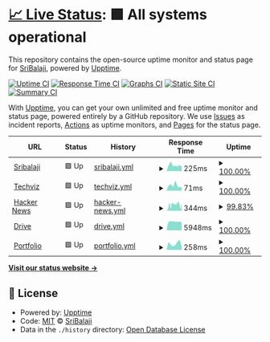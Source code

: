 # [📈 Live Status](https://iamthecloverly.github.io/monitor): <!--live status--> **🟩 All systems operational**

This repository contains the open-source uptime monitor and status page for [SriBalaji](https://sribalaji.eu.org), powered by [Upptime](https://github.com/upptime/upptime).

[![Uptime CI](https://github.com/iamthecloverly/monitor/workflows/Uptime%20CI/badge.svg)](https://github.com/iamthecloverly/monitor/actions?query=workflow%3A%22Uptime+CI%22)
[![Response Time CI](https://github.com/iamthecloverly/monitor/workflows/Response%20Time%20CI/badge.svg)](https://github.com/iamthecloverly/monitor/actions?query=workflow%3A%22Response+Time+CI%22)
[![Graphs CI](https://github.com/iamthecloverly/monitor/workflows/Graphs%20CI/badge.svg)](https://github.com/iamthecloverly/monitor/actions?query=workflow%3A%22Graphs+CI%22)
[![Static Site CI](https://github.com/iamthecloverly/monitor/workflows/Static%20Site%20CI/badge.svg)](https://github.com/iamthecloverly/monitor/actions?query=workflow%3A%22Static+Site+CI%22)
[![Summary CI](https://github.com/iamthecloverly/monitor/workflows/Summary%20CI/badge.svg)](https://github.com/iamthecloverly/monitor/actions?query=workflow%3A%22Summary+CI%22)

With [Upptime](https://upptime.js.org), you can get your own unlimited and free uptime monitor and status page, powered entirely by a GitHub repository. We use [Issues](https://github.com/iamthecloverly/monitor/issues) as incident reports, [Actions](https://github.com/iamthecloverly/monitor/actions) as uptime monitors, and [Pages](https://iamthecloverly.github.io/monitor) for the status page.

<!--start: status pages-->
<!-- This summary is generated by Upptime (https://github.com/upptime/upptime) -->
<!-- Do not edit this manually, your changes will be overwritten -->
<!-- prettier-ignore -->
| URL | Status | History | Response Time | Uptime |
| --- | ------ | ------- | ------------- | ------ |
| <img alt="" src="https://icons.duckduckgo.com/ip3/www.sribalaji.eu.org.ico" height="13"> [Sribalaji](https://www.sribalaji.eu.org) | 🟩 Up | [sribalaji.yml](https://github.com/iamthecloverly/monitor/commits/HEAD/history/sribalaji.yml) | <details><summary><img alt="Response time graph" src="./graphs/sribalaji/response-time-week.png" height="20"> 225ms</summary><br><a href="https://status.sribalaji.eu.org/history/sribalaji"><img alt="Response time 379" src="https://img.shields.io/endpoint?url=https%3A%2F%2Fraw.githubusercontent.com%2Fiamthecloverly%2Fmonitor%2FHEAD%2Fapi%2Fsribalaji%2Fresponse-time.json"></a><br><a href="https://status.sribalaji.eu.org/history/sribalaji"><img alt="24-hour response time 178" src="https://img.shields.io/endpoint?url=https%3A%2F%2Fraw.githubusercontent.com%2Fiamthecloverly%2Fmonitor%2FHEAD%2Fapi%2Fsribalaji%2Fresponse-time-day.json"></a><br><a href="https://status.sribalaji.eu.org/history/sribalaji"><img alt="7-day response time 225" src="https://img.shields.io/endpoint?url=https%3A%2F%2Fraw.githubusercontent.com%2Fiamthecloverly%2Fmonitor%2FHEAD%2Fapi%2Fsribalaji%2Fresponse-time-week.json"></a><br><a href="https://status.sribalaji.eu.org/history/sribalaji"><img alt="30-day response time 769" src="https://img.shields.io/endpoint?url=https%3A%2F%2Fraw.githubusercontent.com%2Fiamthecloverly%2Fmonitor%2FHEAD%2Fapi%2Fsribalaji%2Fresponse-time-month.json"></a><br><a href="https://status.sribalaji.eu.org/history/sribalaji"><img alt="1-year response time 379" src="https://img.shields.io/endpoint?url=https%3A%2F%2Fraw.githubusercontent.com%2Fiamthecloverly%2Fmonitor%2FHEAD%2Fapi%2Fsribalaji%2Fresponse-time-year.json"></a></details> | <details><summary><a href="https://status.sribalaji.eu.org/history/sribalaji">100.00%</a></summary><a href="https://status.sribalaji.eu.org/history/sribalaji"><img alt="All-time uptime 99.10%" src="https://img.shields.io/endpoint?url=https%3A%2F%2Fraw.githubusercontent.com%2Fiamthecloverly%2Fmonitor%2FHEAD%2Fapi%2Fsribalaji%2Fuptime.json"></a><br><a href="https://status.sribalaji.eu.org/history/sribalaji"><img alt="24-hour uptime 100.00%" src="https://img.shields.io/endpoint?url=https%3A%2F%2Fraw.githubusercontent.com%2Fiamthecloverly%2Fmonitor%2FHEAD%2Fapi%2Fsribalaji%2Fuptime-day.json"></a><br><a href="https://status.sribalaji.eu.org/history/sribalaji"><img alt="7-day uptime 100.00%" src="https://img.shields.io/endpoint?url=https%3A%2F%2Fraw.githubusercontent.com%2Fiamthecloverly%2Fmonitor%2FHEAD%2Fapi%2Fsribalaji%2Fuptime-week.json"></a><br><a href="https://status.sribalaji.eu.org/history/sribalaji"><img alt="30-day uptime 100.00%" src="https://img.shields.io/endpoint?url=https%3A%2F%2Fraw.githubusercontent.com%2Fiamthecloverly%2Fmonitor%2FHEAD%2Fapi%2Fsribalaji%2Fuptime-month.json"></a><br><a href="https://status.sribalaji.eu.org/history/sribalaji"><img alt="1-year uptime 99.10%" src="https://img.shields.io/endpoint?url=https%3A%2F%2Fraw.githubusercontent.com%2Fiamthecloverly%2Fmonitor%2FHEAD%2Fapi%2Fsribalaji%2Fuptime-year.json"></a></details>
| <img alt="" src="https://icons.duckduckgo.com/ip3/vsb.techviz.tech.ico" height="13"> [Techviz](https://vsb.techviz.tech) | 🟩 Up | [techviz.yml](https://github.com/iamthecloverly/monitor/commits/HEAD/history/techviz.yml) | <details><summary><img alt="Response time graph" src="./graphs/techviz/response-time-week.png" height="20"> 71ms</summary><br><a href="https://status.sribalaji.eu.org/history/techviz"><img alt="Response time 113" src="https://img.shields.io/endpoint?url=https%3A%2F%2Fraw.githubusercontent.com%2Fiamthecloverly%2Fmonitor%2FHEAD%2Fapi%2Ftechviz%2Fresponse-time.json"></a><br><a href="https://status.sribalaji.eu.org/history/techviz"><img alt="24-hour response time 51" src="https://img.shields.io/endpoint?url=https%3A%2F%2Fraw.githubusercontent.com%2Fiamthecloverly%2Fmonitor%2FHEAD%2Fapi%2Ftechviz%2Fresponse-time-day.json"></a><br><a href="https://status.sribalaji.eu.org/history/techviz"><img alt="7-day response time 71" src="https://img.shields.io/endpoint?url=https%3A%2F%2Fraw.githubusercontent.com%2Fiamthecloverly%2Fmonitor%2FHEAD%2Fapi%2Ftechviz%2Fresponse-time-week.json"></a><br><a href="https://status.sribalaji.eu.org/history/techviz"><img alt="30-day response time 91" src="https://img.shields.io/endpoint?url=https%3A%2F%2Fraw.githubusercontent.com%2Fiamthecloverly%2Fmonitor%2FHEAD%2Fapi%2Ftechviz%2Fresponse-time-month.json"></a><br><a href="https://status.sribalaji.eu.org/history/techviz"><img alt="1-year response time 113" src="https://img.shields.io/endpoint?url=https%3A%2F%2Fraw.githubusercontent.com%2Fiamthecloverly%2Fmonitor%2FHEAD%2Fapi%2Ftechviz%2Fresponse-time-year.json"></a></details> | <details><summary><a href="https://status.sribalaji.eu.org/history/techviz">100.00%</a></summary><a href="https://status.sribalaji.eu.org/history/techviz"><img alt="All-time uptime 100.00%" src="https://img.shields.io/endpoint?url=https%3A%2F%2Fraw.githubusercontent.com%2Fiamthecloverly%2Fmonitor%2FHEAD%2Fapi%2Ftechviz%2Fuptime.json"></a><br><a href="https://status.sribalaji.eu.org/history/techviz"><img alt="24-hour uptime 100.00%" src="https://img.shields.io/endpoint?url=https%3A%2F%2Fraw.githubusercontent.com%2Fiamthecloverly%2Fmonitor%2FHEAD%2Fapi%2Ftechviz%2Fuptime-day.json"></a><br><a href="https://status.sribalaji.eu.org/history/techviz"><img alt="7-day uptime 100.00%" src="https://img.shields.io/endpoint?url=https%3A%2F%2Fraw.githubusercontent.com%2Fiamthecloverly%2Fmonitor%2FHEAD%2Fapi%2Ftechviz%2Fuptime-week.json"></a><br><a href="https://status.sribalaji.eu.org/history/techviz"><img alt="30-day uptime 100.00%" src="https://img.shields.io/endpoint?url=https%3A%2F%2Fraw.githubusercontent.com%2Fiamthecloverly%2Fmonitor%2FHEAD%2Fapi%2Ftechviz%2Fuptime-month.json"></a><br><a href="https://status.sribalaji.eu.org/history/techviz"><img alt="1-year uptime 100.00%" src="https://img.shields.io/endpoint?url=https%3A%2F%2Fraw.githubusercontent.com%2Fiamthecloverly%2Fmonitor%2FHEAD%2Fapi%2Ftechviz%2Fuptime-year.json"></a></details>
| <img alt="" src="https://icons.duckduckgo.com/ip3/news.ycombinator.com.ico" height="13"> [Hacker News](https://news.ycombinator.com) | 🟩 Up | [hacker-news.yml](https://github.com/iamthecloverly/monitor/commits/HEAD/history/hacker-news.yml) | <details><summary><img alt="Response time graph" src="./graphs/hacker-news/response-time-week.png" height="20"> 344ms</summary><br><a href="https://status.sribalaji.eu.org/history/hacker-news"><img alt="Response time 379" src="https://img.shields.io/endpoint?url=https%3A%2F%2Fraw.githubusercontent.com%2Fiamthecloverly%2Fmonitor%2FHEAD%2Fapi%2Fhacker-news%2Fresponse-time.json"></a><br><a href="https://status.sribalaji.eu.org/history/hacker-news"><img alt="24-hour response time 419" src="https://img.shields.io/endpoint?url=https%3A%2F%2Fraw.githubusercontent.com%2Fiamthecloverly%2Fmonitor%2FHEAD%2Fapi%2Fhacker-news%2Fresponse-time-day.json"></a><br><a href="https://status.sribalaji.eu.org/history/hacker-news"><img alt="7-day response time 344" src="https://img.shields.io/endpoint?url=https%3A%2F%2Fraw.githubusercontent.com%2Fiamthecloverly%2Fmonitor%2FHEAD%2Fapi%2Fhacker-news%2Fresponse-time-week.json"></a><br><a href="https://status.sribalaji.eu.org/history/hacker-news"><img alt="30-day response time 1000" src="https://img.shields.io/endpoint?url=https%3A%2F%2Fraw.githubusercontent.com%2Fiamthecloverly%2Fmonitor%2FHEAD%2Fapi%2Fhacker-news%2Fresponse-time-month.json"></a><br><a href="https://status.sribalaji.eu.org/history/hacker-news"><img alt="1-year response time 379" src="https://img.shields.io/endpoint?url=https%3A%2F%2Fraw.githubusercontent.com%2Fiamthecloverly%2Fmonitor%2FHEAD%2Fapi%2Fhacker-news%2Fresponse-time-year.json"></a></details> | <details><summary><a href="https://status.sribalaji.eu.org/history/hacker-news">99.83%</a></summary><a href="https://status.sribalaji.eu.org/history/hacker-news"><img alt="All-time uptime 99.97%" src="https://img.shields.io/endpoint?url=https%3A%2F%2Fraw.githubusercontent.com%2Fiamthecloverly%2Fmonitor%2FHEAD%2Fapi%2Fhacker-news%2Fuptime.json"></a><br><a href="https://status.sribalaji.eu.org/history/hacker-news"><img alt="24-hour uptime 100.00%" src="https://img.shields.io/endpoint?url=https%3A%2F%2Fraw.githubusercontent.com%2Fiamthecloverly%2Fmonitor%2FHEAD%2Fapi%2Fhacker-news%2Fuptime-day.json"></a><br><a href="https://status.sribalaji.eu.org/history/hacker-news"><img alt="7-day uptime 99.83%" src="https://img.shields.io/endpoint?url=https%3A%2F%2Fraw.githubusercontent.com%2Fiamthecloverly%2Fmonitor%2FHEAD%2Fapi%2Fhacker-news%2Fuptime-week.json"></a><br><a href="https://status.sribalaji.eu.org/history/hacker-news"><img alt="30-day uptime 99.45%" src="https://img.shields.io/endpoint?url=https%3A%2F%2Fraw.githubusercontent.com%2Fiamthecloverly%2Fmonitor%2FHEAD%2Fapi%2Fhacker-news%2Fuptime-month.json"></a><br><a href="https://status.sribalaji.eu.org/history/hacker-news"><img alt="1-year uptime 99.90%" src="https://img.shields.io/endpoint?url=https%3A%2F%2Fraw.githubusercontent.com%2Fiamthecloverly%2Fmonitor%2FHEAD%2Fapi%2Fhacker-news%2Fuptime-year.json"></a></details>
| <img alt="" src="https://icons.duckduckgo.com/ip3/cloud.sribalaji.eu.org.ico" height="13"> [Drive](https://cloud.sribalaji.eu.org) | 🟩 Up | [drive.yml](https://github.com/iamthecloverly/monitor/commits/HEAD/history/drive.yml) | <details><summary><img alt="Response time graph" src="./graphs/drive/response-time-week.png" height="20"> 5948ms</summary><br><a href="https://status.sribalaji.eu.org/history/drive"><img alt="Response time 5215" src="https://img.shields.io/endpoint?url=https%3A%2F%2Fraw.githubusercontent.com%2Fiamthecloverly%2Fmonitor%2FHEAD%2Fapi%2Fdrive%2Fresponse-time.json"></a><br><a href="https://status.sribalaji.eu.org/history/drive"><img alt="24-hour response time 5669" src="https://img.shields.io/endpoint?url=https%3A%2F%2Fraw.githubusercontent.com%2Fiamthecloverly%2Fmonitor%2FHEAD%2Fapi%2Fdrive%2Fresponse-time-day.json"></a><br><a href="https://status.sribalaji.eu.org/history/drive"><img alt="7-day response time 5948" src="https://img.shields.io/endpoint?url=https%3A%2F%2Fraw.githubusercontent.com%2Fiamthecloverly%2Fmonitor%2FHEAD%2Fapi%2Fdrive%2Fresponse-time-week.json"></a><br><a href="https://status.sribalaji.eu.org/history/drive"><img alt="30-day response time 5869" src="https://img.shields.io/endpoint?url=https%3A%2F%2Fraw.githubusercontent.com%2Fiamthecloverly%2Fmonitor%2FHEAD%2Fapi%2Fdrive%2Fresponse-time-month.json"></a><br><a href="https://status.sribalaji.eu.org/history/drive"><img alt="1-year response time 5215" src="https://img.shields.io/endpoint?url=https%3A%2F%2Fraw.githubusercontent.com%2Fiamthecloverly%2Fmonitor%2FHEAD%2Fapi%2Fdrive%2Fresponse-time-year.json"></a></details> | <details><summary><a href="https://status.sribalaji.eu.org/history/drive">100.00%</a></summary><a href="https://status.sribalaji.eu.org/history/drive"><img alt="All-time uptime 99.09%" src="https://img.shields.io/endpoint?url=https%3A%2F%2Fraw.githubusercontent.com%2Fiamthecloverly%2Fmonitor%2FHEAD%2Fapi%2Fdrive%2Fuptime.json"></a><br><a href="https://status.sribalaji.eu.org/history/drive"><img alt="24-hour uptime 100.00%" src="https://img.shields.io/endpoint?url=https%3A%2F%2Fraw.githubusercontent.com%2Fiamthecloverly%2Fmonitor%2FHEAD%2Fapi%2Fdrive%2Fuptime-day.json"></a><br><a href="https://status.sribalaji.eu.org/history/drive"><img alt="7-day uptime 100.00%" src="https://img.shields.io/endpoint?url=https%3A%2F%2Fraw.githubusercontent.com%2Fiamthecloverly%2Fmonitor%2FHEAD%2Fapi%2Fdrive%2Fuptime-week.json"></a><br><a href="https://status.sribalaji.eu.org/history/drive"><img alt="30-day uptime 100.00%" src="https://img.shields.io/endpoint?url=https%3A%2F%2Fraw.githubusercontent.com%2Fiamthecloverly%2Fmonitor%2FHEAD%2Fapi%2Fdrive%2Fuptime-month.json"></a><br><a href="https://status.sribalaji.eu.org/history/drive"><img alt="1-year uptime 99.09%" src="https://img.shields.io/endpoint?url=https%3A%2F%2Fraw.githubusercontent.com%2Fiamthecloverly%2Fmonitor%2FHEAD%2Fapi%2Fdrive%2Fuptime-year.json"></a></details>
| <img alt="" src="https://icons.duckduckgo.com/ip3/portfolio.sribalaji.eu.org.ico" height="13"> [Portfolio](https://portfolio.sribalaji.eu.org) | 🟩 Up | [portfolio.yml](https://github.com/iamthecloverly/monitor/commits/HEAD/history/portfolio.yml) | <details><summary><img alt="Response time graph" src="./graphs/portfolio/response-time-week.png" height="20"> 258ms</summary><br><a href="https://status.sribalaji.eu.org/history/portfolio"><img alt="Response time 225" src="https://img.shields.io/endpoint?url=https%3A%2F%2Fraw.githubusercontent.com%2Fiamthecloverly%2Fmonitor%2FHEAD%2Fapi%2Fportfolio%2Fresponse-time.json"></a><br><a href="https://status.sribalaji.eu.org/history/portfolio"><img alt="24-hour response time 103" src="https://img.shields.io/endpoint?url=https%3A%2F%2Fraw.githubusercontent.com%2Fiamthecloverly%2Fmonitor%2FHEAD%2Fapi%2Fportfolio%2Fresponse-time-day.json"></a><br><a href="https://status.sribalaji.eu.org/history/portfolio"><img alt="7-day response time 258" src="https://img.shields.io/endpoint?url=https%3A%2F%2Fraw.githubusercontent.com%2Fiamthecloverly%2Fmonitor%2FHEAD%2Fapi%2Fportfolio%2Fresponse-time-week.json"></a><br><a href="https://status.sribalaji.eu.org/history/portfolio"><img alt="30-day response time 209" src="https://img.shields.io/endpoint?url=https%3A%2F%2Fraw.githubusercontent.com%2Fiamthecloverly%2Fmonitor%2FHEAD%2Fapi%2Fportfolio%2Fresponse-time-month.json"></a><br><a href="https://status.sribalaji.eu.org/history/portfolio"><img alt="1-year response time 225" src="https://img.shields.io/endpoint?url=https%3A%2F%2Fraw.githubusercontent.com%2Fiamthecloverly%2Fmonitor%2FHEAD%2Fapi%2Fportfolio%2Fresponse-time-year.json"></a></details> | <details><summary><a href="https://status.sribalaji.eu.org/history/portfolio">100.00%</a></summary><a href="https://status.sribalaji.eu.org/history/portfolio"><img alt="All-time uptime 94.45%" src="https://img.shields.io/endpoint?url=https%3A%2F%2Fraw.githubusercontent.com%2Fiamthecloverly%2Fmonitor%2FHEAD%2Fapi%2Fportfolio%2Fuptime.json"></a><br><a href="https://status.sribalaji.eu.org/history/portfolio"><img alt="24-hour uptime 100.00%" src="https://img.shields.io/endpoint?url=https%3A%2F%2Fraw.githubusercontent.com%2Fiamthecloverly%2Fmonitor%2FHEAD%2Fapi%2Fportfolio%2Fuptime-day.json"></a><br><a href="https://status.sribalaji.eu.org/history/portfolio"><img alt="7-day uptime 100.00%" src="https://img.shields.io/endpoint?url=https%3A%2F%2Fraw.githubusercontent.com%2Fiamthecloverly%2Fmonitor%2FHEAD%2Fapi%2Fportfolio%2Fuptime-week.json"></a><br><a href="https://status.sribalaji.eu.org/history/portfolio"><img alt="30-day uptime 100.00%" src="https://img.shields.io/endpoint?url=https%3A%2F%2Fraw.githubusercontent.com%2Fiamthecloverly%2Fmonitor%2FHEAD%2Fapi%2Fportfolio%2Fuptime-month.json"></a><br><a href="https://status.sribalaji.eu.org/history/portfolio"><img alt="1-year uptime 94.45%" src="https://img.shields.io/endpoint?url=https%3A%2F%2Fraw.githubusercontent.com%2Fiamthecloverly%2Fmonitor%2FHEAD%2Fapi%2Fportfolio%2Fuptime-year.json"></a></details>

<!--end: status pages-->

[**Visit our status website →**](https://iamthecloverly.github.io/monitor)

## 📄 License

- Powered by: [Upptime](https://github.com/upptime/upptime)
- Code: [MIT](./LICENSE) © [SriBalaji](https://sribalaji.eu.org)
- Data in the `./history` directory: [Open Database License](https://opendatacommons.org/licenses/odbl/1-0/)
